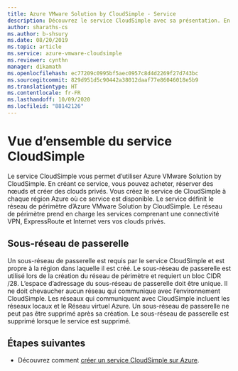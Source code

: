 ```yaml
---
title: Azure VMware Solution by CloudSimple - Service
description: Découvrez le service CloudSimple avec sa présentation. En créant ce service, vous pouvez acheter, réserver des nœuds et créer des clouds privés.
author: sharaths-cs
ms.author: b-shsury
ms.date: 08/20/2019
ms.topic: article
ms.service: azure-vmware-cloudsimple
ms.reviewer: cynthn
manager: dikamath
ms.openlocfilehash: ec77209c0995bf5aec0957c8d4d2269f27d743bc
ms.sourcegitcommit: 829d951d5c90442a38012daaf77e86046018e5b9
ms.translationtype: HT
ms.contentlocale: fr-FR
ms.lasthandoff: 10/09/2020
ms.locfileid: "88142126"
---
```

# <a name="cloudsimple-service-overview"></a>Vue d’ensemble du service CloudSimple

Le service CloudSimple vous permet d’utiliser Azure VMware Solution by CloudSimple.  En créant ce service, vous pouvez acheter, réserver des nœuds et créer des clouds privés.  Vous créez le service de CloudSimple à chaque région Azure où ce service est disponible. Le service définit le réseau de périmètre d’Azure VMware Solution by CloudSimple. Le réseau de périmètre prend en charge les services comprenant une connectivité VPN, ExpressRoute et Internet vers vos clouds privés.

## <a name="gateway-subnet"></a>Sous-réseau de passerelle

Un sous-réseau de passerelle est requis par le service CloudSimple et est propre à la région dans laquelle il est créé. Le sous-réseau de passerelle est utilisé lors de la création du réseau de périmètre et requiert un bloc CIDR /28.  L’espace d’adressage du sous-réseau de passerelle doit être unique. Il ne doit chevaucher aucun réseau qui communique avec l’environnement CloudSimple. Les réseaux qui communiquent avec CloudSimple incluent les réseaux locaux et le Réseau virtuel Azure.  Un sous-réseau de passerelle ne peut pas être supprimé après sa création.  Le sous-réseau de passerelle est supprimé lorsque le service est supprimé.

## <a name="next-steps"></a>Étapes suivantes

* Découvrez comment [créer un service CloudSimple sur Azure](quickstart-create-cloudsimple-service.md).
